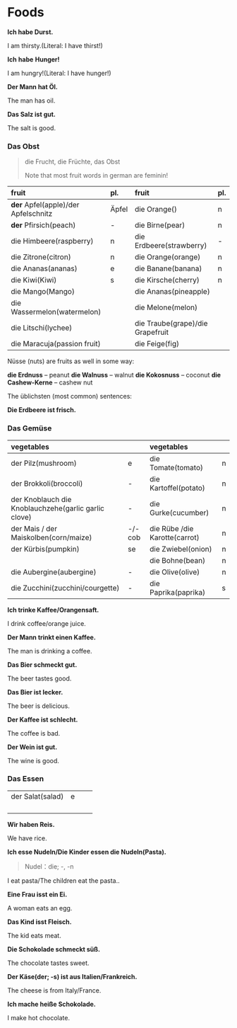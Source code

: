 # Foods

**Ich habe Durst.**

I am thirsty.\(Literal: I have thirst!\)

**Ich** **habe** **Hunger!**

I am hungry!\(Literal: I have hunger!\)

**Der Mann hat Öl.**

The man has oil.

**Das Salz ist gut.**

The salt is good.

### Das Obst

> die Frucht, die Früchte, das Obst
>
> Note that most fruit words in german are feminin!

| fruit | pl. | fruit | pl. |
| :--- | :--- | :--- | :--- |
| **der** Apfel\(apple\)/der Apfelschnitz | Äpfel | die Orange\(\) | n |
| **der** Pfirsich\(peach\) | - | die Birne\(pear\) | n |
| die Himbeere\(raspberry\) | n | die Erdbeere\(strawberry\) | - |
| die Zitrone\(citron\) | n | die Orange\(orange\) | n |
| die Ananas\(ananas\) | e | die Banane\(banana\) | n |
| die Kiwi\(Kiwi\) | s | die Kirsche\(cherry\) | n |
| die Mango\(Mango\) |  | die Ananas\(pineapple\) |  |
| die Wassermelon\(watermelon\) |  | die Melone\(melon\) |  |
| die Litschi\(lychee\) |  | die Traube\(grape\)/die Grapefruit |  |
| die Maracuja\(passion fruit\) |  | die Feige\(fig\) |  |

Nüsse \(nuts\) are fruits as well in some way:

**die Erdnuss** – peanut **die Walnuss** – walnut **die Kokosnuss** – coconut **die Cashew-Kerne** – cashew nut

The üblichsten \(most common\) sentences:

**Die Erdbeere ist frisch.**

### Das Gemüse

| vegetables |  | vegetables |  |
| :--- | :--- | :--- | :--- |
| der Pilz\(mushroom\) | e | die Tomate\(tomato\) | n |
| der Brokkoli\(broccoli\) | - | die Kartoffel\(potato\) | n |
| der Knoblauch die Knoblauchzehe\(garlic garlic clove\) | - | die Gurke\(cucumber\) | n |
| der Mais / der Maiskolben\(corn/maize\) | -/- cob | die Rübe /die Karotte\(carrot\) | n |
| der Kürbis\(pumpkin\) | se | die Zwiebel\(onion\) | n |
|  |  | die Bohne\(bean\) | n |
| die Aubergine\(aubergine\) | - | die Olive\(olive\) | n |
| die Zucchini\(zucchini/courgette\) | - | die Paprika\(paprika\) | s |

**Ich trinke Kaffee/Orangensaft.**

I drink coffee/orange juice.

**Der Mann trinkt einen Kaffee.**

The man is drinking a coffee.

**Das Bier schmeckt gut.**

The beer tastes good.

**Das Bier ist lecker.**

The beer is delicious.

**Der Kaffee ist schlecht.**

The coffee is bad.

**Der Wein ist gut.**

The wine is good.

### Das Essen

|  |  |  |  |
| :--- | :--- | :--- | :--- |
| der Salat\(salad\) | e |  |  |
|  |  |  |  |
|  |  |  |  |
|  |  |  |  |
|  |  |  |  |

**Wir haben Reis.**

We have rice.

**Ich esse Nudeln/Die Kinder essen die Nudeln\(Pasta\).**

> Nudel：die; -, -n

I eat pasta/The children eat the pasta..

**Eine Frau isst ein Ei.**

A woman eats an egg.

**Das Kind isst Fleisch.**

The kid eats meat.

**Die Schokolade schmeckt süß.**

The chocolate tastes sweet.

**Der Käse\(der; -s\) ist aus Italien/Frankreich.**

The cheese is from Italy/France.

**Ich mache heiße Schokolade.**

I make hot chocolate.

